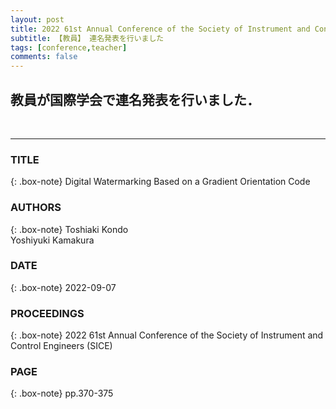 ```yaml
---
layout: post
title: 2022 61st Annual Conference of the Society of Instrument and Control Engineers (SICE)
subtitle: 【教員】 連名発表を行いました 
tags: [conference,teacher]
comments: false
---
```

## 教員が国際学会で連名発表を行いました．
<br>
<hr>

### TITLE

{: .box-note}
Digital Watermarking Based on a Gradient Orientation Code

### AUTHORS

{: .box-note}
Toshiaki Kondo<br>
Yoshiyuki Kamakura

### DATE

{: .box-note}
2022-09-07


### PROCEEDINGS

{: .box-note}
2022 61st Annual Conference of the Society of Instrument and Control Engineers (SICE)

### PAGE

{: .box-note}
pp.370-375
